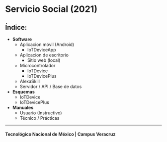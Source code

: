 # Servicio Social (2021)
## Índice:
- __Software__
  - Aplicacion móvil (Android)
    - IoTDeviceApp
  - Aplicacion de escritorio
    - Sitio web (local)
  - Microcontrolador
    - IoTDevice
    - IoTDevicePlus
  - AlexaSkill
  - Servidor / API / Base de datos
- __Esquemas__
  - IoTDevice
  - IoTDevicePlus
- __Manuales__
  - Usuario (Instructivo)
  - Técnico / Prácticas
____
#### Tecnológico Nacional de México | Campus Veracruz
